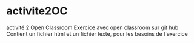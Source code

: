 # activite2OC
activité 2 Open Classroom
Exercice avec open classroom sur git hub
Contient un fichier html et un fichier texte, pour les besoins de l'exercice
